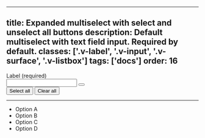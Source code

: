 <!--
 *              © 2025 Visa
 *
 * Licensed under the Apache License, Version 2.0 (the "License");
 * you may not use this file except in compliance with the License.
 * You may obtain a copy of the License at
 *
 *         http://www.apache.org/licenses/LICENSE-2.0
 *
 * Unless required by applicable law or agreed to in writing, software
 * distributed under the License is distributed on an "AS IS" BASIS,
 * WITHOUT WARRANTIES OR CONDITIONS OF ANY KIND, either express or implied.
 * See the License for the specific language governing permissions and
 * limitations under the License.
 *
 -->
---
title: Expanded multiselect with select and unselect all buttons
description: Default multiselect with text field input. Required by default.
classes: ['.v-label', '.v-input', '.v-surface', '.v-listbox']
tags: ['docs']
order: 16
---

<div class="v-combobox">
  <div class="v-dropdown v-flex v-flex-col v-gap-4">
    <label class="v-label" for="multiselect-selectall" id="multiselect-selectall-label">
      Label (required)
    </label>
    <div class="v-input-container v-surface v-flex-row v-py-3 v-pl-3 v-pr-6">
      <input aria-autocomplete="list" aria-controls="multiselect-selectall-listbox" aria-expanded="true" aria-haspopup="listbox" aria-owns="multiselect-selectall-listbox" autocomplete="off" class="v-input" id="multiselect-selectall" name="multiselect-expanded-multiple-selections" role="combobox" type="text" />
      <button aria-controls="multiselect-selectall-listbox" aria-expanded="true" aria-haspopup="listbox" aria-labelledby="multiselect-selectall-label" aria-owns="multiselect-selectall-listbox" class="v-button v-button-icon v-button-tertiary v-button-small" type="button" tabindex="-1">
        <svg aria-hidden="true" class="v-icon v-icon-visa v-icon-tiny" focusable="false" viewbox="0 0 16 16">
          <use href="#visa-chevron-up-tiny">
          </use>
        </svg>
      </button>
    </div>
  </div>
    <div class="v-surface v-dropdown-menu v-flex-col v-elevation-xlarge">
      <div class="v-flex v-justify-content-between v-align-items-center v-px-8 v-py-2">
        <button class="v-button v-button-tertiary">
          Select all
        </button>
        <button class="v-button v-button-tertiary v-button-destructive">
          Clear all
        </button>
      </div>
      <hr class="v-divider v-divider-decorative"/>
      <ul aria-labelledby="multiselect-selectall-label" class="v-listbox" id="multiselect-selectall-listbox" role="listbox">
        <li class="v-listbox-item" aria-selected="false" role="option">
          <span class="v-checkbox v-flex-shrink-0"></span>
          Option A
        </li>
        <li class="v-listbox-item" aria-selected="false" role="option">
          <span class="v-checkbox v-flex-shrink-0"></span>
          Option B
        </li>
        <li class="v-listbox-item" aria-selected="false" role="option">
          <span class="v-checkbox v-flex-shrink-0"></span>
          Option C
        </li>
        <li class="v-listbox-item" aria-selected="false" role="option">
          <span class="v-checkbox v-flex-shrink-0"></span>
          Option D
        </li>
      </ul>
    </div>
  </div>
